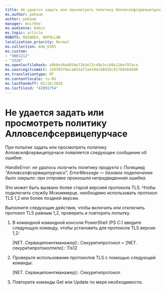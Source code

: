 ```yaml
---
title: Не удается задать или просмотреть политику Алловселфсервицепурчасе
ms.author: pebaum
author: pebaum
manager: mnirkhe
ms.audience: Admin
ms.topic: article
ROBOTS: NOINDEX, NOFOLLOW
localization_priority: Normal
ms.collection: Adm_O365
ms.custom:
- "9001212"
- "3526"
ms.openlocfilehash: a9b6e36e8034e71b3e72c49e3cc68a126ef97aca
ms.sourcegitcommit: cb9505f9eca032af3a4194c68d18c91789365690
ms.translationtype: MT
ms.contentlocale: ru-RU
ms.lasthandoff: 02/16/2020
ms.locfileid: "42091754"
---
```

# <a name="unable-to-set-or-view-the-allowselfservicepurchase-policy"></a>Не удается задать или просмотреть политику Алловселфсервицепурчасе

При попытке задать или просмотреть политику Алловселфсервицепурчасе появляется следующее сообщение об ошибке:

*HandleError: не удалось получить политику продукта с Полициид "Алловселфсервицепурчасе", ErrorMessage — базовое подключение было закрыто: при отправке произошла непредвиденная ошибка.*

Это может быть вызвано более старой версией протокола TLS. Чтобы подключить службу Мскоммерце, необходимо использовать протокол TLS 1,2 или более поздней версии.  

Выполните следующие действия, чтобы включить или отключить протокол TLS равным 1,2, проверить и повторить попытку.
 1. В командной командной консоли PowerShell (PS C:\) введите следующую команду, чтобы установить для протокола TLS версии 1,2:

    \[NET. Сервицепоинтманажер]:: Секуритипротокол = \[NET. секуритипротоколтипе]:: Tls12

2. Проверьте использование протоколов TLS с помощью следующей команды:

    \[NET. Сервицепоинтманажер]:: Секуритипротокол 

3. Повторите команды Get или Update по мере необходимости.

